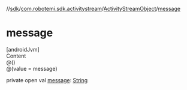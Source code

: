 //[sdk](../../../index.md)/[com.robotemi.sdk.activitystream](../index.md)/[ActivityStreamObject](index.md)/[message](message.md)



# message  
[androidJvm]  
Content  
@()  
@(value = message)  
  
private open val [message](message.md): [String](https://developer.android.com/reference/kotlin/java/lang/String.html)  



